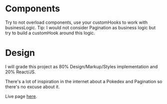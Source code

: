 # Components

Try to not overload components, use your customHooks to work with businessLogic.
Tip: I would not consider Pagination as business logic but try to build a customHook around this logic.

# Design

I will grade this project as 80% Design/Markup/Styles implementation and 20% React/JS.

There's a lot of inspiration in the internet about a Pokedex and Pagination so there's no excuse about it.

Live page [here]().